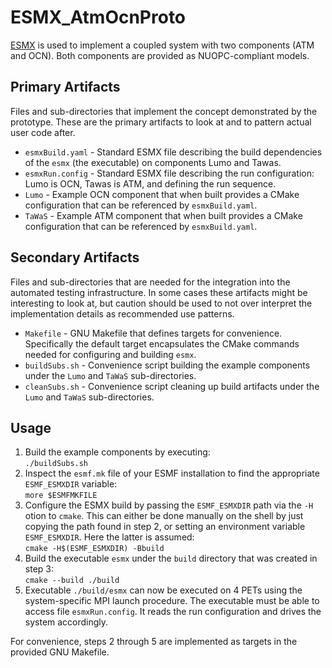 # ESMX_AtmOcnProto

[ESMX](https://github.com/esmf-org/esmf/tree/develop/src/addon/ESMX) is used to implement a coupled system with two components (ATM and OCN). Both components are provided as NUOPC-compliant models. 

## Primary Artifacts

Files and sub-directories that implement the concept demonstrated by the prototype. These are the primary artifacts to look at and to pattern actual user code after.

- `esmxBuild.yaml`  - Standard ESMX file describing the build dependencies of the `esmx` (the executable) on components Lumo and Tawas.
- `esmxRun.config`  - Standard ESMX file describing the run configuration: Lumo is OCN, Tawas is ATM, and defining the run sequence.
- `Lumo`            - Example OCN component that when built provides a CMake configuration that can be referenced by `esmxBuild.yaml`.
- `TaWaS`           - Example ATM component that when built provides a CMake configuration that can be referenced by `esmxBuild.yaml`.

## Secondary Artifacts

Files and sub-directories that are needed for the integration into the automated testing infrastructure. In some cases these artifacts might be interesting to look at, but caution should be used to not over interpret the implementation details as recommended use patterns.

- `Makefile`        - GNU Makefile that defines targets for convenience. Specifically the default target encapsulates the CMake commands needed for configuring and building `esmx`.
- `buildSubs.sh`    - Convenience script building the example components under the `Lumo` and `TaWaS` sub-directories.
- `cleanSubs.sh`    - Convenience script cleaning up build artifacts under the `Lumo` and `TaWaS` sub-directories.

## Usage

1. Build the example components by executing:<br>
   `./buildSubs.sh`
2. Inspect the `esmf.mk` file of your ESMF installation to find the appropriate `ESMF_ESMXDIR` variable:<br>
   `more $ESMFMKFILE`
3. Configure the ESMX build by passing the `ESMF_ESMXDIR` path via the `-H` otion to `cmake`. This can either be done manually on the shell by just copying the path found in step 2, or setting an environment variable `ESMF_ESMXDIR`. Here the latter is assumed:<br>
   `cmake -H$(ESMF_ESMXDIR) -Bbuild`
4. Build the executable `esmx` under the `build` directory that was created in step 3:<br>
   `cmake --build ./build`
5. Executable `./build/esmx` can now be executed on 4 PETs using the system-specific MPI launch procedure. The executable must be able to access file `esmxRun.config`. It reads the run configuration and drives the system accordingly.

For convenience, steps 2 through 5 are implemented as targets in the provided GNU Makefile.
